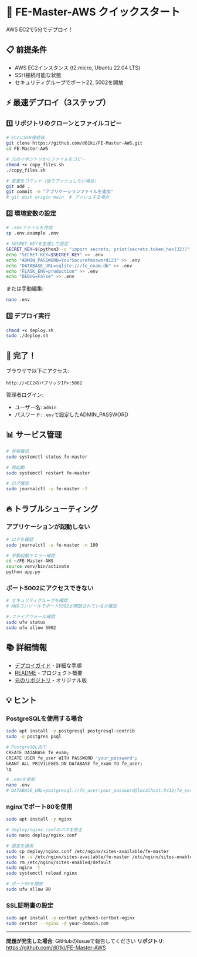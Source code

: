 # 🚀 FE-Master-AWS クイックスタート

AWS EC2で5分でデプロイ！

## 📋 前提条件

- AWS EC2インスタンス (t2.micro, Ubuntu 22.04 LTS)
- SSH接続可能な状態
- セキュリティグループでポート22, 5002を開放

## ⚡ 最速デプロイ（3ステップ）

### 1️⃣ リポジトリのクローンとファイルコピー

```bash
# EC2にSSH接続後
git clone https://github.com/d01ki/FE-Master-AWS.git
cd FE-Master-AWS

# 元のリポジトリからファイルをコピー
chmod +x copy_files.sh
./copy_files.sh

# 変更をコミット（後でプッシュしたい場合）
git add .
git commit -m "アプリケーションファイルを追加"
# git push origin main  # プッシュする場合
```

### 2️⃣ 環境変数の設定

```bash
# .envファイルを作成
cp .env.example .env

# SECRET_KEYを生成して設定
SECRET_KEY=$(python3 -c "import secrets; print(secrets.token_hex(32))")
echo "SECRET_KEY=$SECRET_KEY" >> .env
echo "ADMIN_PASSWORD=YourSecurePassword123" >> .env
echo "DATABASE_URL=sqlite:///fe_exam.db" >> .env
echo "FLASK_ENV=production" >> .env
echo "DEBUG=False" >> .env
```

または手動編集:
```bash
nano .env
```

### 3️⃣ デプロイ実行

```bash
chmod +x deploy.sh
sudo ./deploy.sh
```

## 🎉 完了！

ブラウザで以下にアクセス:
```
http://<EC2のパブリックIP>:5002
```

管理者ログイン:
- ユーザー名: `admin`
- パスワード: `.env`で設定したADMIN_PASSWORD

## 📊 サービス管理

```bash
# 状態確認
sudo systemctl status fe-master

# 再起動
sudo systemctl restart fe-master

# ログ確認
sudo journalctl -u fe-master -f
```

## 🔥 トラブルシューティング

### アプリケーションが起動しない

```bash
# ログを確認
sudo journalctl -u fe-master -n 100

# 手動起動でエラー確認
cd ~/FE-Master-AWS
source venv/bin/activate
python app.py
```

### ポート5002にアクセスできない

```bash
# セキュリティグループを確認
# AWSコンソールでポート5002が開放されているか確認

# ファイアウォール確認
sudo ufw status
sudo ufw allow 5002
```

## 📚 詳細情報

- [デプロイガイド](DEPLOYMENT_GUIDE.md) - 詳細な手順
- [README](README.md) - プロジェクト概要
- [元のリポジトリ](https://github.com/d01ki/FE-master) - オリジナル版

## 💡 ヒント

### PostgreSQLを使用する場合

```bash
sudo apt install -y postgresql postgresql-contrib
sudo -u postgres psql

# PostgreSQL内で
CREATE DATABASE fe_exam;
CREATE USER fe_user WITH PASSWORD 'your_password';
GRANT ALL PRIVILEGES ON DATABASE fe_exam TO fe_user;
\q

# .envを更新
nano .env
# DATABASE_URL=postgresql://fe_user:your_password@localhost:5432/fe_exam
```

### nginxでポート80を使用

```bash
sudo apt install -y nginx

# deploy/nginx.confのパスを修正
sudo nano deploy/nginx.conf

# 設定を適用
sudo cp deploy/nginx.conf /etc/nginx/sites-available/fe-master
sudo ln -s /etc/nginx/sites-available/fe-master /etc/nginx/sites-enabled/
sudo rm /etc/nginx/sites-enabled/default
sudo nginx -t
sudo systemctl reload nginx

# ポート80を開放
sudo ufw allow 80
```

### SSL証明書の設定

```bash
sudo apt install -y certbot python3-certbot-nginx
sudo certbot --nginx -d your-domain.com
```

---

**問題が発生した場合**: GitHubのIssueで報告してください
**リポジトリ**: https://github.com/d01ki/FE-Master-AWS
